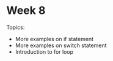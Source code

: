 # Week 8

Topics:

* More examples on if statement
* More examples on switch statement
* Introduction to for loop